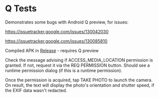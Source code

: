 # Q Tests
Demonstrates some bugs with Android Q preview, for issues:

https://issuetracker.google.com/issues/130042030

https://issuetracker.google.com/issues/130085810

Compiled APK in [Release](/Release) - requires Q preview

Check the message advising if ACCESS_MEDIA_LOCATION permission is granted. If not, request it via
the REQ PERMISSION button. Should see a runtime permission dialog (if this is a runtime permission).

Once the permission is acquired, tap TAKE PHOTO to launch the camera. On result, the text will
display the photo's orientation and shutter speed, if the EXIF data wasn't redacted.
